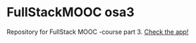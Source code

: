 # FullStackMOOC osa3
Repository for FullStack MOOC -course part 3.
[Check the app!](https://still-shelf-57357.herokuapp.com/)